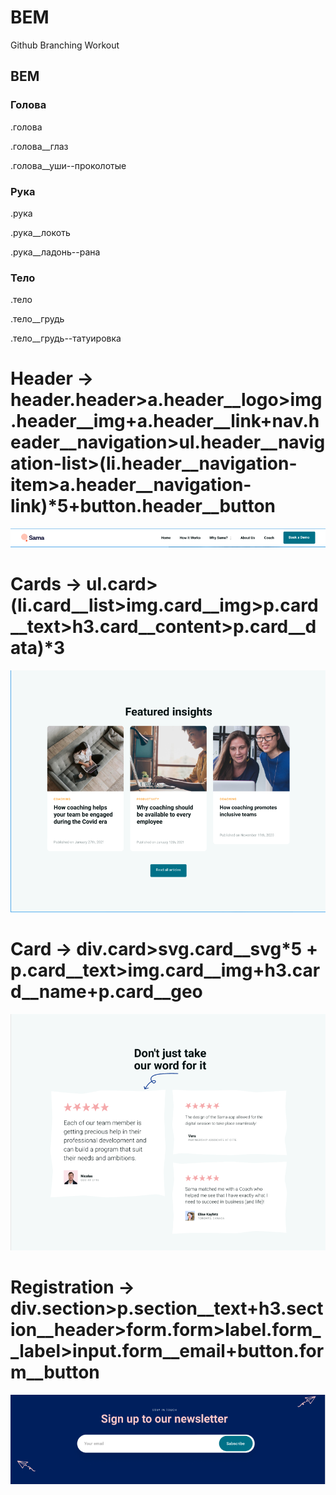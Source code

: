 # BEM 
 Github Branching Workout 
 
## BEM 
 
### Голова 
 
.голова 
 
.голова__глаз 
 
.голова__уши--проколотые 
 
### Рука 
 
 
.рука 
 
.рука__локоть 
 
.рука__ладонь--рана 
 
### Тело 
 
 
.тело 
 
.тело__грудь 
 
.тело__грудь--татуировка

# Header -> header.header>a.header__logo>img.header__img+a.header__link+nav.header__navigation>ul.header__navigation-list>(li.header__navigation-item>a.header__navigation-link)*5+button.header__button
![Image alt](Header.png)
# Cards -> ul.card>(li.card__list>img.card__img>p.card__text>h3.card__content>p.card__data)*3
![Image alt](Cards.png)
# Card -> div.card>svg.card__svg*5 + p.card__text>img.card__img+h3.card__name+p.card__geo
![Image alt](Card.png)
# Registration -> div.section>p.section__text+h3.section__header>form.form>label.form__label>input.form__email+button.form__button
![Image alt](registration.png)

